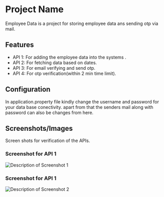 # Project Name

Employee Data is a project for storing employee data ans sending otp via mail.

## Features

- API 1: For adding the employee data into the systems .
- API 2: For fetching data based on dates.
- API 3: For email verifying and send otp.
- API 4: For otp verification(within 2 min time limit).

## Configuration

In application.property file kindly change the username and password for your data base conectivity.
apart from that the senders mail along with password can also be changes from here.

## Screenshots/Images

Screen shots for verification of the APIs.

### Screenshot for API 1
![Description of Screenshot 1](/path/to/screenshot1.png)

### Screenshot for API 1
![Description of Screenshot 2](/path/to/screenshot2.png)




